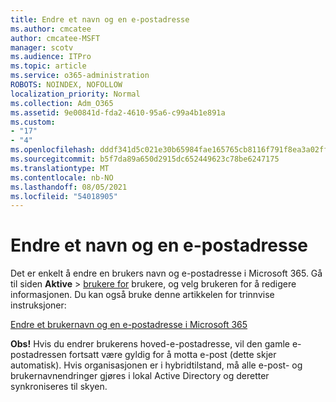 ```yaml
---
title: Endre et navn og en e-postadresse
ms.author: cmcatee
author: cmcatee-MSFT
manager: scotv
ms.audience: ITPro
ms.topic: article
ms.service: o365-administration
ROBOTS: NOINDEX, NOFOLLOW
localization_priority: Normal
ms.collection: Adm_O365
ms.assetid: 9e00841d-fda2-4610-95a6-c99a4b1e891a
ms.custom:
- "17"
- "4"
ms.openlocfilehash: dddf341d5c021e30b65984fae165765cb8116f791f8ea3a02ff70f27e73c19f7
ms.sourcegitcommit: b5f7da89a650d2915dc652449623c78be6247175
ms.translationtype: MT
ms.contentlocale: nb-NO
ms.lasthandoff: 08/05/2021
ms.locfileid: "54018905"
---
```

# <a name="change-a-name-and-email-address"></a>Endre et navn og en e-postadresse

Det er enkelt å endre en brukers navn og e-postadresse i Microsoft 365. Gå til siden **Aktive** \> [brukere for](https://go.microsoft.com/fwlink/p/?linkid=834822) brukere, og velg brukeren for å redigere informasjonen. Du kan også bruke denne artikkelen for trinnvise instruksjoner:
  
[Endre et brukernavn og en e-postadresse i Microsoft 365](https://docs.microsoft.com/microsoft-365/admin/add-users/change-a-user-name-and-email-address)
  
 **Obs!** Hvis du endrer brukerens hoved-e-postadresse, vil den gamle e-postadressen fortsatt være gyldig for å motta e-post (dette skjer automatisk). Hvis organisasjonen er i hybridtilstand, må alle e-post- og brukernavnendringer gjøres i lokal Active Directory og deretter synkroniseres til skyen.